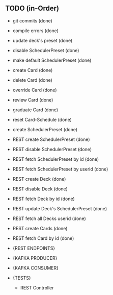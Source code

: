 

## TODO (in-Order)
- git commits (done)
- compile errors (done)
- update deck's preset (done)
- disable SchedulerPreset (done)
- make default SchedulerPreset (done)
- create Card (done)
- delete Card (done)
- override Card (done)
- review Card (done)
- graduate Card (done)
- reset Card-Schedule (done)
- create SchedulerPreset (done)
- REST create SchedulerPreset (done)
- REST disable SchedulerPreset (done)
- REST fetch SchedulerPreset by id (done)
- REST fetch SchedulerPreset by userid (done)
- REST create Deck (done)
- REST disable Deck (done)
- REST fetch Deck by id (done)
- REST update Deck's SchedulerPreset (done)
- REST fetch all Decks userid (done)
- REST create Cards (done)
- REST fetch Card by id (done)




- {REST ENDPOINTS}
- {KAFKA PRODUCER}
- {KAFKA CONSUMER}
- {TESTS}
  - REST Controller
